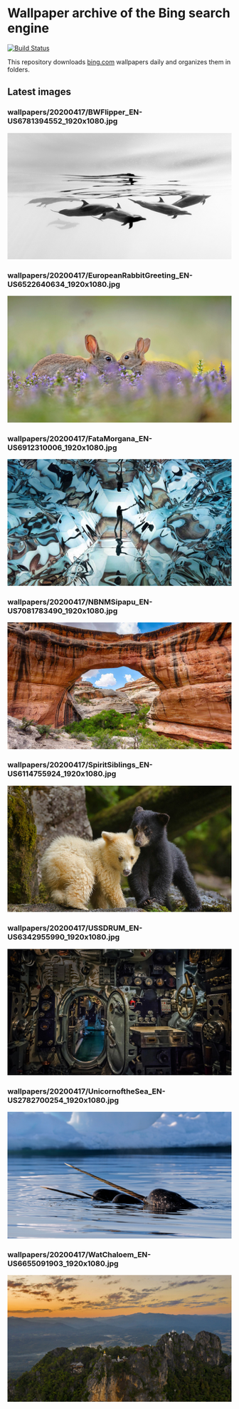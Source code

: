 # Wallpaper archive of the Bing search engine

[![Build Status](https://travis-ci.org/kijart/bing-daily-images-dl.svg?branch=wallpapers)](https://travis-ci.org/kijart/bing-daily-images-dl)

This repository downloads [bing.com](https://www.bing.com) wallpapers daily and organizes them in folders.

## Latest images

<!-- Wallpapers -->

### wallpapers/20200417/BWFlipper_EN-US6781394552_1920x1080.jpg

![wallpapers/20200417/BWFlipper_EN-US6781394552_1920x1080.jpg](wallpapers/20200417/BWFlipper_EN-US6781394552_1920x1080.jpg)

### wallpapers/20200417/EuropeanRabbitGreeting_EN-US6522640634_1920x1080.jpg

![wallpapers/20200417/EuropeanRabbitGreeting_EN-US6522640634_1920x1080.jpg](wallpapers/20200417/EuropeanRabbitGreeting_EN-US6522640634_1920x1080.jpg)

### wallpapers/20200417/FataMorgana_EN-US6912310006_1920x1080.jpg

![wallpapers/20200417/FataMorgana_EN-US6912310006_1920x1080.jpg](wallpapers/20200417/FataMorgana_EN-US6912310006_1920x1080.jpg)

### wallpapers/20200417/NBNMSipapu_EN-US7081783490_1920x1080.jpg

![wallpapers/20200417/NBNMSipapu_EN-US7081783490_1920x1080.jpg](wallpapers/20200417/NBNMSipapu_EN-US7081783490_1920x1080.jpg)

### wallpapers/20200417/SpiritSiblings_EN-US6114755924_1920x1080.jpg

![wallpapers/20200417/SpiritSiblings_EN-US6114755924_1920x1080.jpg](wallpapers/20200417/SpiritSiblings_EN-US6114755924_1920x1080.jpg)

### wallpapers/20200417/USSDRUM_EN-US6342955990_1920x1080.jpg

![wallpapers/20200417/USSDRUM_EN-US6342955990_1920x1080.jpg](wallpapers/20200417/USSDRUM_EN-US6342955990_1920x1080.jpg)

### wallpapers/20200417/UnicornoftheSea_EN-US2782700254_1920x1080.jpg

![wallpapers/20200417/UnicornoftheSea_EN-US2782700254_1920x1080.jpg](wallpapers/20200417/UnicornoftheSea_EN-US2782700254_1920x1080.jpg)

### wallpapers/20200417/WatChaloem_EN-US6655091903_1920x1080.jpg

![wallpapers/20200417/WatChaloem_EN-US6655091903_1920x1080.jpg](wallpapers/20200417/WatChaloem_EN-US6655091903_1920x1080.jpg)

